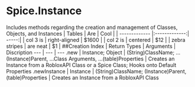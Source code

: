 # Spice.Instance
Includes methods regarding the creation and management of Classes, Objects, and Instances
| Tables        | Are           | Cool  |
| ------------- |:-------------:| -----:|
| col 3 is      | right-aligned | $1600 |
| col 2 is      | centered      |   $12 |
| zebra stripes | are neat      |    $1 |
##Creation
Index | Return Types | Arguments | Discription
--- | --- | ---
.new | Instance; Object | (String)ClassName; ...(Instance)Parent, ...Class Arguments, ...(table)Properties | Creates an Instance from a RobloxAPI Class or a Spice Class; Hooks onto Default Properties
.newInstance | Instance | (String)ClassName; (Instance)Parent, (table)Properties | Creates an Instance from a RobloxAPI Class